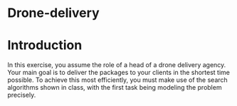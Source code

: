 # Drone-delivery
# Introduction
In this exercise, you assume the role of a head of a drone delivery agency. Your main goal is to
deliver the packages to your clients in the shortest time possible. To achieve this most efficiently,
you must make use of the search algorithms shown in class, with the first task being modeling
the problem precisely.
